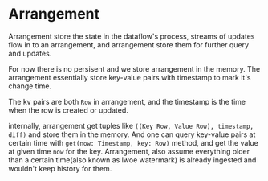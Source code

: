 # Arrangement

Arrangement store the state in the dataflow's process, streams of updates flow in to an arrangement, and arrangement store them for further query and updates.

For now there is no persisent and we store arrangement in the memory. The arrangement essentially store key-value pairs with timestamp to mark it's change time. 

The kv pairs are both `Row` in arrangement, and the timestamp is the time when the row is created or updated.

internally, arrangement get tuples like
`((Key Row, Value Row), timestamp, diff)` and store them in the memory. And one can query key-value pairs at certain time with `get(now: Timestamp, key: Row)` method, and get the value at given time `now` for the key. Arrangement, also assume everything older than a certain time(also known as lwoe watermark) is already ingested and wouldn't keep history for them.